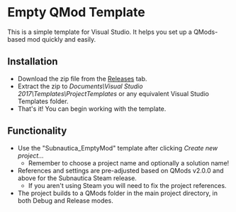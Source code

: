 # Empty QMod Template
This is a simple template for Visual Studio. It helps you set up a QMods-based mod quickly and easily.

## Installation
- Download the zip file from the [Releases](https://github.com/DingoDjango/SubnauticaModTemplate/releases) tab.
- Extract the zip to *Documents\Visual Studio 2017\Templates\ProjectTemplates* or any equivalent Visual Studio Templates folder.
- That's it! You can begin working with the template.

## Functionality
- Use the "Subnautica_EmptyMod" template after clicking *Create new project...*
  - Remember to choose a project name and optionally a solution name!
- References and settings are pre-adjusted based on QMods v2.0.0 and above for the Subnautica Steam release.
  - If you aren't using Steam you will need to fix the project references.
- The project builds to a QMods folder in the main project directory, in both Debug and Release modes.
